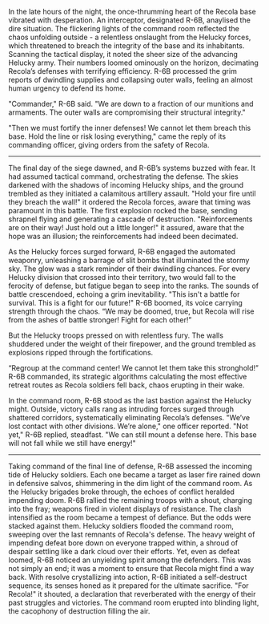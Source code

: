 In the late hours of the night, the once-thrumming heart of the Recola base vibrated with desperation. An interceptor, designated R-6B, anaylised the dire situation. The flickering lights of the command room reflected the chaos unfolding outside - a relentless onslaught from the Helucky forces, which threatened to breach the integrity of the base and its inhabitants.
Scanning the tactical display, it noted the sheer size of the advancing Helucky army. Their numbers loomed ominously on the horizon, decimating Recola’s defenses with terrifying efficiency. R-6B processed the grim reports of dwindling supplies and collapsing outer walls, feeling an almost human urgency to defend its home.

"Commander," R-6B said. "We are down to a fraction of our munitions and armaments. The outer walls are compromising their structural integrity."

"Then we must fortify the inner defenses! We cannot let them breach this base. Hold the line or risk losing everything," came the reply of its commanding officer, giving orders from the safety of Recola.

---

The final day of the siege dawned, and R-6B’s systems buzzed with fear. It had assumed tactical command, orchestrating the defense. The skies darkened with the shadows of incoming Helucky ships, and the ground trembled as they initiated a calamitous artillery assault. 
"Hold your fire until they breach the wall!" it ordered the Recola forces, aware that timing was paramount in this battle. The first explosion rocked the base, sending shrapnel flying and generating a cascade of destruction. 
"Reinforcements are on their way! Just hold out a little longer!" it assured, aware that the hope was an illusion; the reinforcements had indeed been decimated.

As the Helucky forces surged forward, R-6B engaged the automated weaponry, unleashing a barrage of slit bombs that illuminated the stormy sky. The glow was a stark reminder of their dwindling chances. For every Helucky division that crossed into their territory, two would fall to the ferocity of defense, but fatigue began to seep into the ranks. The sounds of battle crescendoed, echoing a grim inevitability. 
"This isn't a battle for survival. This is a fight for our future!" R-6B boomed, its voice carrying strength through the chaos. “We may be doomed, true, but Recola will rise from the ashes of battle stronger! Fight for each other!”

But the Helucky troops pressed on with relentless fury. The walls shuddered under the weight of their firepower, and the ground trembled as explosions ripped through the fortifications.

“Regroup at the command center! We cannot let them take this stronghold!” R-6B commanded, its strategic algorithms calculating the most effective retreat routes as Recola soldiers fell back, chaos erupting in their wake.

In the command room, R-6B stood as the last bastion against the Helucky might. Outside, victory calls rang as intruding forces surged through shattered corridors, systematically eliminating Recola’s defenses. "We’ve lost contact with other divisions. We’re alone," one officer reported. "Not yet," R-6B replied, steadfast. "We can still mount a defense here. This base will not fall while we still have energy!"

---

Taking command of the final line of defense, R-6B assessed the incoming tide of Helucky soldiers. Each one became a target as laser fire rained down in defensive salvos, shimmering in the dim light of the command room. As the Helucky brigades broke through, the echoes of conflict heralded impending doom. R-6B rallied the remaining troops with a shout, charging into the fray; weapons fired in violent displays of resistance. The clash intensified as the room became a tempest of defiance. 
But the odds were stacked against them. Helucky soldiers flooded the command room, sweeping over the last remnants of Recola's defense. The heavy weight of impending defeat bore down on everyone trapped within, a shroud of despair settling like a dark cloud over their efforts. 
Yet, even as defeat loomed, R-6B noticed an unyielding spirit among the defenders. This was not simply an end; it was a moment to ensure that Recola might find a way back. With resolve crystallizing into action, R-6B initiated a self-destruct sequence, its senses honed as it prepared for the ultimate sacrifice. "For Recola!" it shouted, a declaration that reverberated with the energy of their past struggles and victories. 
The command room erupted into blinding light, the cacophony of destruction filling the air.
